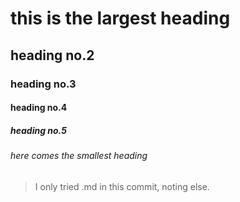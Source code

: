 # this is the largest heading
## heading no.2
### heading no.3
#### heading no.4
##### heading no.5 
###### here comes the smallest heading


> I only tried .md in this commit, noting else.
